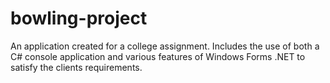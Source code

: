 # bowling-project
An application created for a college assignment. Includes the use of both a C# console application and various features of Windows Forms .NET to satisfy the clients requirements. 
